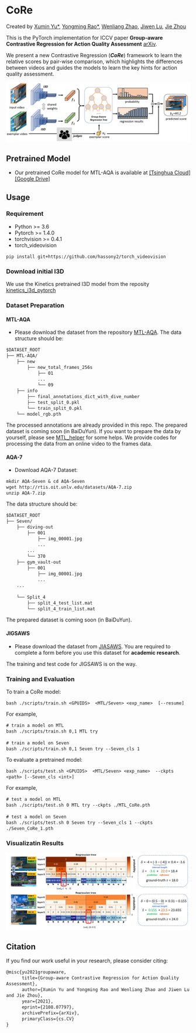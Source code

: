 CoRe
===

Created by [Xumin Yu\*](https://yuxumin.github.io/), [Yongming Rao\*](https://raoyongming.github.io/), [Wenliang Zhao](https://wl-zhao.github.io/), [Jiwen Lu](https://scholar.google.com/citations?user=TN8uDQoAAAAJ&hl=en&authuser=1), [Jie Zhou](https://scholar.google.com/citations?user=6a79aPwAAAAJ&hl=en&authuser=1)

This is the PyTorch implementation for ICCV paper __Group-aware Contrastive Regression for Action Quality Assessment__ [arXiv](https://arxiv.org/abs/2108.07797).

We present a new Contrastive Regression (*__CoRe__*) framework to learn the relative scores by pair-wise comparison, which highlights the differences between videos and guides the models to learn the key hints for action quality assessment.

![intro](fig/CoRe_pipeline.png)


## Pretrained Model
- Our pretrained CoRe model for MTL-AQA is available at [[Tsinghua Cloud]](https://cloud.tsinghua.edu.cn/f/2dc6e1febc0e49fdb711/?dl=1) [[Google Drive]](https://drive.google.com/file/d/13e5FmVESs77J4__AMphEz_twB-XZHZ5E/view?usp=sharing)

## Usage

### Requirement
- Python >= 3.6
- Pytorch >= 1.4.0
- torchvision >= 0.4.1
- torch_videovision
```
pip install git+https://github.com/hassony2/torch_videovision
```


### Download initial I3D 
We use the Kinetics pretrained I3D model from the reposity [kinetics_i3d_pytorch](https://github.com/hassony2/kinetics_i3d_pytorch/blob/master/model/model_rgb.pth)

### Dataset Preparation

#### MTL-AQA
- Please download the dataset from the repository [MTL-AQA](https://github.com/ParitoshParmar/MTL-AQA).
The data structure should be:
```
$DATASET_ROOT
├── MTL-AQA/
    ├── new
        ├── new_total_frames_256s
            ├── 01
            ...
            └── 09
    ├── info
        ├── final_annotations_dict_with_dive_number
        ├── test_split_0.pkl
        └── train_split_0.pkl
    └── model_rgb.pth
```

The processed annotations are already provided in this repo. The prepared dataset is coming soon (in BaiDuYun). If you want to prepare the data by yourself, please see [MTL_helper](./DATASET.md) for some helps. We provide codes for processing the data from an online video to the frames data.

#### AQA-7
- Download AQA-7 Dataset:
```
mkdir AQA-Seven & cd AQA-Seven
wget http://rtis.oit.unlv.edu/datasets/AQA-7.zip
unzip AQA-7.zip
```

The data structure should be:
```
$DATASET_ROOT
├── Seven/
    ├── diving-out
        ├── 001
            ├── img_00001.jpg
            ...
        ...
        └── 370
    ├── gym_vault-out
        ├── 001
            ├── img_00001.jpg
            ...
    ...

    └── Split_4
        ├── split_4_test_list.mat
        └── split_4_train_list.mat
```
The prepared dataset is coming soon (in BaiDuYun).

#### JIGSAWS
- Please download the dataset from [JIASAWS](https://cs.jhu.edu/~los/jigsaws/info.php). You are required to complete a form before you use this dataset for __academic research__.

The training and test code for JIGSAWS is on the way.


### Training and Evaluation
To train a CoRe model:
```
bash ./scripts/train.sh <GPUIDS>  <MTL/Seven> <exp_name>  [--resume] 
```

For example,
```
# train a model on MTL
bash ./scripts/train.sh 0,1 MTL try 

# train a model on Seven
bash ./scripts/train.sh 0,1 Seven try --Seven_cls 1
```

To evaluate a pretrained model:
```
bash ./scripts/test.sh <GPUIDS>  <MTL/Seven> <exp_name>  --ckpts <path> [--Seven_cls <int>]
```
For example,
```
# test a model on MTL
bash ./scripts/test.sh 0 MTL try --ckpts ./MTL_CoRe.pth

# test a model on Seven
bash ./scripts/test.sh 0 Seven try --Seven_cls 1 --ckpts ./Seven_CoRe_1.pth
```


### Visualizatin Results
![vis](fig/CoRe_vis.png)

## Citation
If you find our work useful in your research, please consider citing:
```
@misc{yu2021groupaware,
      title={Group-aware Contrastive Regression for Action Quality Assessment}, 
      author={Xumin Yu and Yongming Rao and Wenliang Zhao and Jiwen Lu and Jie Zhou},
      year={2021},
      eprint={2108.07797},
      archivePrefix={arXiv},
      primaryClass={cs.CV}
}
```
